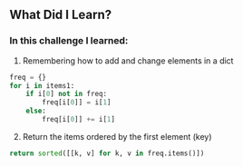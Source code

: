 ## What Did I Learn?

### In this challenge I learned:

1. Remembering how to add and change elements in a dict
```python
freq = {}
for i in items1:
    if i[0] not in freq:
        freq[i[0]] = i[1]
    else:
        freq[i[0]] += i[1]
```

2. Return the items ordered by the first element (key)
```python
return sorted([[k, v] for k, v in freq.items()])
```